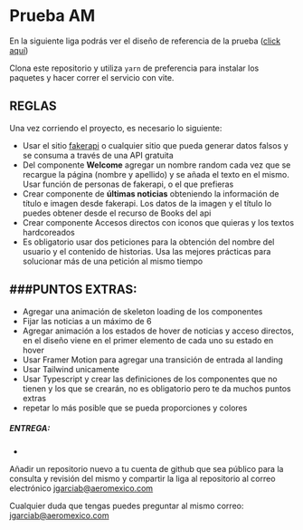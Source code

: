 # Prueba AM
En la siguiente liga podrás ver el diseño de referencia de la prueba ([click aquí](https://miaeromexico.sfo2.digitaloceanspaces.com/PruebaAM/PRUEBA_AMX.pdf)) 

Clona este repositorio y utiliza `yarn` de preferencia para instalar los paquetes y hacer correr el servicio con vite. 

## REGLAS

Una vez corriendo el proyecto, es necesario lo siguiente:

- Usar el sitio [fakerapi](https://fakerapi.it/en) o cualquier sitio que pueda generar datos falsos y se consuma a través de una API gratuita
- Del componente **Welcome** agregar un nombre random cada vez que se recargue la página (nombre y apellido) y se añada el texto en el mismo. Usar función de personas de fakerapi, o el que prefieras
- Crear componente de **últimas noticias** obteniendo la información de título e imagen desde fakerapi. Los datos de la imagen y el título lo puedes obtener desde el recurso de Books del api 
- Crear componente Accesos directos con iconos que quieras y los textos hardcoreados
- Es obligatorio usar dos peticiones para la obtención del nombre del usuario y el contenido de historias. Usa las mejores prácticas para solucionar más de una petición al mismo tiempo

###PUNTOS EXTRAS:
-

- Agregar una animación de skeleton loading de los componentes
- Fijar las noticias a un máximo de 6
- Agregar animación a los estados de hover de noticias y acceso directos, en el diseño viene en el primer elemento de cada uno su estado en hover
- Usar Framer Motion para agregar una transición de entrada al landing
- Usar Tailwind unicamente
- Usar Typescript y crear las definiciones de los componentes que no tienen y los que se crearán, no es obligatorio pero te da muchos puntos extras
- repetar lo más posible que se pueda proporciones y colores

##### ENTREGA: 
-

Añadir un repositorio nuevo a tu cuenta de github que sea público para la consulta y revisión del mismo y compartir la liga al repositorio al correo electrónico jgarciab@aeromexico.com

Cualquier duda que tengas puedes preguntar al mismo correo: jgarciab@aeromexico.com